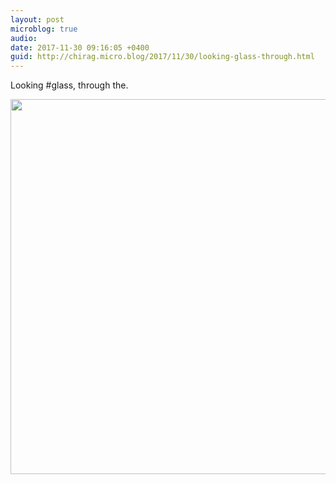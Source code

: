 ```yaml
---
layout: post
microblog: true
audio: 
date: 2017-11-30 09:16:05 +0400
guid: http://chirag.micro.blog/2017/11/30/looking-glass-through.html
---
```

Looking #glass, through the.

<img src="http://chirag.micro.blog/uploads/2017/7e25b2a2e0.jpg" width="600" height="600" />
